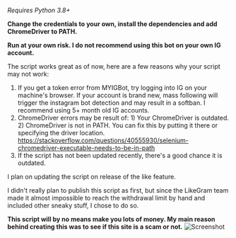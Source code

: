 *Requires Python 3.8+*

**Change the credentials to your own, install the dependencies and add ChromeDriver to PATH.**

**Run at your own risk. I do not recommend using this bot on your own IG account.**

The script works great as of now, here are a few reasons why your script may not work:

 1) If you get a token error from MYIGBot, try logging into IG on your machine's browser. If your account is brand new, mass following will trigger the instagram bot detection and may result in a softban. I recommend using 5+ month old IG accounts.
 2) ChromeDriver errors may be result of: 1) Your ChromeDriver is outdated. 2) ChromeDriver is not in PATH. You can fix this by putting it there or specifying the driver location. https://stackoverflow.com/questions/40555930/selenium-chromedriver-executable-needs-to-be-in-path
 3) If the script has not been updated recently, there's a good chance it is outdated.

I plan on updating the script on release of the like feature.

I didn't really plan to publish this script as first, but since the LikeGram team made it almost impossible to reach the withdrawal limit by hand and included other sneaky stuff, I chose to do so.

**This script will by no means make you lots of money. My main reason behind creating this was to see if this site is a scam or not.**
![Screenshot](https://media.discordapp.net/attachments/808273939629473796/886915120826036264/lgbot.png)
